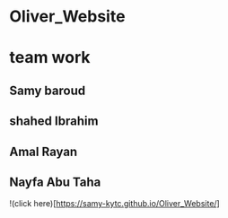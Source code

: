 # Oliver_Website

# team work

## Samy baroud
## shahed Ibrahim
## Amal Rayan
## Nayfa Abu Taha
!(click here)[https://samy-kytc.github.io/Oliver_Website/]

